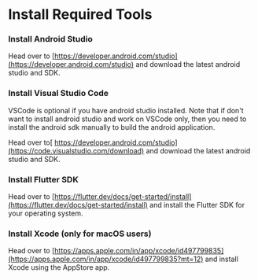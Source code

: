 # Install Required Tools

### Install Android Studio

Head over to [https://developer.android.com/studio](https://developer.android.com/studio) and download the latest android studio and SDK.

### Install Visual Studio Code

VSCode is optional if you have android studio installed. Note that if don't want to install android studio and work on VSCode only, then you need to install the android sdk manually to build the android application.

Head over to[ https://developer.android.com/studio](https://code.visualstudio.com/download) and download the latest android studio and SDK.

### Install Flutter SDK

Head over to [https://flutter.dev/docs/get-started/install](https://flutter.dev/docs/get-started/install) and install the Flutter SDK for your operating system.

### Install Xcode (only for macOS users)

Head over to [https://apps.apple.com/in/app/xcode/id497799835](https://apps.apple.com/in/app/xcode/id497799835?mt=12) and install Xcode using the AppStore app.
